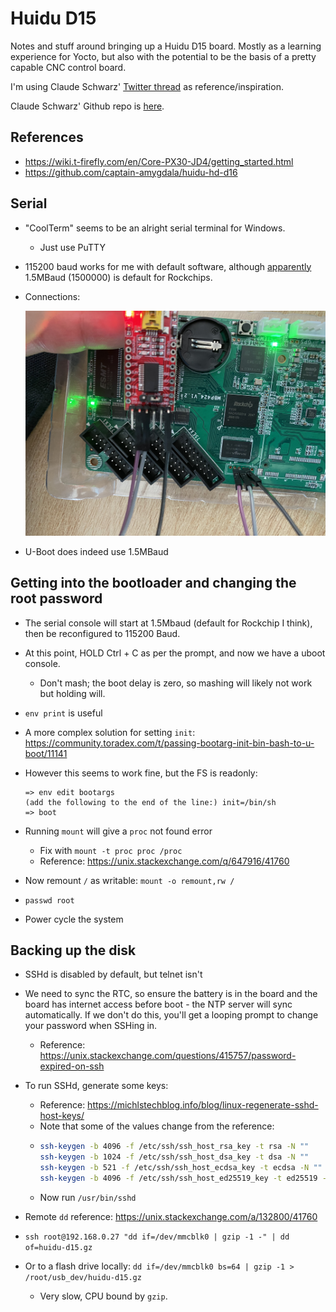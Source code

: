# Huidu D15

Notes and stuff around bringing up a Huidu D15 board. Mostly as a learning experience for Yocto, but
also with the potential to be the basis of a pretty capable CNC control board.

I'm using Claude Schwarz'
[Twitter thread](https://twitter.com/Claude1079/status/1513541029399519234) as
reference/inspiration.

Claude Schwarz' Github repo is [here](https://github.com/captain-amygdala/huidu-hd-d16).

## References

- <https://wiki.t-firefly.com/en/Core-PX30-JD4/getting_started.html>
- <https://github.com/captain-amygdala/huidu-hd-d16>

## Serial

- "CoolTerm" seems to be an alright serial terminal for Windows.
  - Just use PuTTY
- 115200 baud works for me with default software, although
  [apparently](https://twitter.com/Claude1079/status/1512693171305779202) 1.5MBaud (1500000) is
  default for Rockchips.
- Connections:

  ![](images/serial.jpeg)

- U-Boot does indeed use 1.5MBaud

## Getting into the bootloader and changing the root password

- The serial console will start at 1.5Mbaud (default for Rockchip I think), then be reconfigured to
  115200 Baud.
- At this point, HOLD Ctrl + C as per the prompt, and now we have a uboot console.
  - Don't mash; the boot delay is zero, so mashing will likely not work but holding will.
- `env print` is useful
- A more complex solution for setting `init`:
  <https://community.toradex.com/t/passing-bootarg-init-bin-bash-to-u-boot/11141>
- However this seems to work fine, but the FS is readonly:

  ```
  => env edit bootargs
  (add the following to the end of the line:) init=/bin/sh
  => boot
  ```

- Running `mount` will give a `proc` not found error
  - Fix with `mount -t proc proc /proc`
  - Reference: https://unix.stackexchange.com/q/647916/41760
- Now remount `/` as writable: `mount -o remount,rw /`
- `passwd root`
- Power cycle the system

## Backing up the disk

- SSHd is disabled by default, but telnet isn't
- We need to sync the RTC, so ensure the battery is in the board and the board has internet access
  before boot - the NTP server will sync automatically. If we don't do this, you'll get a looping
  prompt to change your password when SSHing in.

  - Reference: <https://unix.stackexchange.com/questions/415757/password-expired-on-ssh>

- To run SSHd, generate some keys:

  - Reference: <https://michlstechblog.info/blog/linux-regenerate-sshd-host-keys/>
  - Note that some of the values change from the reference:
  - ```bash
    ssh-keygen -b 4096 -f /etc/ssh/ssh_host_rsa_key -t rsa -N ""
    ssh-keygen -b 1024 -f /etc/ssh/ssh_host_dsa_key -t dsa -N ""
    ssh-keygen -b 521 -f /etc/ssh/ssh_host_ecdsa_key -t ecdsa -N ""
    ssh-keygen -b 4096 -f /etc/ssh/ssh_host_ed25519_key -t ed25519 -N ""
    ```
  - Now run `/usr/bin/sshd`

- Remote `dd` reference: <https://unix.stackexchange.com/a/132800/41760>
- `ssh root@192.168.0.27 "dd if=/dev/mmcblk0 | gzip -1 -" | dd of=huidu-d15.gz`
- Or to a flash drive locally: `dd if=/dev/mmcblk0 bs=64 | gzip -1 > /root/usb_dev/huidu-d15.gz`
  - Very slow, CPU bound by `gzip`.
